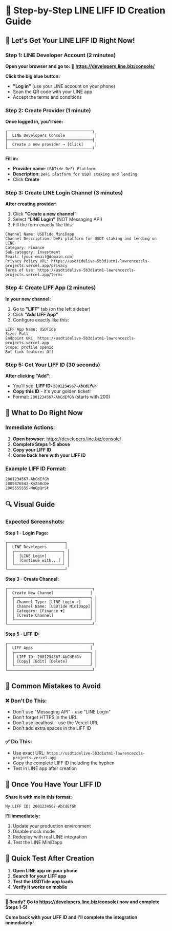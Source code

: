 # 🎯 Step-by-Step LINE LIFF ID Creation Guide

## 🚀 Let's Get Your LINE LIFF ID Right Now!

### Step 1: LINE Developer Account (2 minutes)

**Open your browser and go to:**
🔗 **https://developers.line.biz/console/**

**Click the big blue button:**
- **"Log in"** (use your LINE account on your phone)
- Scan the QR code with your LINE app
- Accept the terms and conditions

### Step 2: Create Provider (1 minute)

**Once logged in, you'll see:**
```
┌─────────────────────────────────────┐
│  LINE Developers Console             │
├─────────────────────────────────────┤
│  Create a new provider → [Click]     │
└─────────────────────────────────────┘
```

**Fill in:**
- **Provider name**: `USDTide DeFi Platform`
- **Description**: `DeFi platform for USDT staking and lending`
- Click **Create**

### Step 3: Create LINE Login Channel (3 minutes)

**After creating provider:**
1. Click **"Create a new channel"**
2. Select **"LINE Login"** (NOT Messaging API)
3. Fill the form exactly like this:

```
Channel Name: USDTide MiniDapp
Channel Description: DeFi platform for USDT staking and lending on LINE
Category: Finance
Sub-category: Investment
Email: [your-email@domain.com]
Privacy Policy URL: https://usdtidelive-5b3d1utm1-lawrencezcls-projects.vercel.app/privacy
Terms of Use: https://usdtidelive-5b3d1utm1-lawrencezcls-projects.vercel.app/terms
```

### Step 4: Create LIFF App (2 minutes)

**In your new channel:**
1. Go to **"LIFF"** tab (on the left sidebar)
2. Click **"Add LIFF App"**
3. Configure exactly like this:

```
LIFF App Name: USDTide
Size: Full
Endpoint URL: https://usdtidelive-5b3d1utm1-lawrencezcls-projects.vercel.app
Scope: profile openid
Bot link feature: Off
```

### Step 5: Get Your LIFF ID (30 seconds)

**After clicking "Add":**
- You'll see: **LIFF ID: `2001234567-AbCdEfGh`**
- **Copy this ID** - it's your golden ticket!
- Format: `2001234567-AbCdEfGh` (starts with 200)

## 🎯 What to Do Right Now

### Immediate Actions:
1. **Open browser**: https://developers.line.biz/console/
2. **Complete Steps 1-5 above**
3. **Copy your LIFF ID**
4. **Come back here with your LIFF ID**

### Example LIFF ID Format:
```
2001234567-AbCdEfGh
2009876543-XyZaBcDe
2005555555-MnOpQrSt
```

## 🔍 Visual Guide

### Expected Screenshots:

**Step 1 - Login Page:**
```
┌─────────────────────────┐
│  LINE Developers        │
│  ┌─────────────────────┐ │
│  │  [LINE Login]       │ │
│  │  [Continue with...] │ │
│  └─────────────────────┘ │
└─────────────────────────┘
```

**Step 3 - Create Channel:**
```
┌─────────────────────────────────────┐
│  Create New Channel                │
│  ┌─────────────────────────────────┐ │
│  │ Channel Type: [LINE Login ✓]    │ │
│  │ Channel Name: [USDTide MiniDapp]│ │
│  │ Category: [Finance ▼]           │ │
│  │ [Create Channel]                │ │
│  └─────────────────────────────────┘ │
└─────────────────────────────────────┘
```

**Step 5 - LIFF ID:**
```
┌─────────────────────────────────────┐
│  LIFF Apps                         │
│  ┌─────────────────────────────────┐ │
│  │ LIFF ID: 2001234567-AbCdEfGh    │ │
│  │ [Copy] [Edit] [Delete]          │ │
│  └─────────────────────────────────┘ │
└─────────────────────────────────────┘
```

## 🚨 Common Mistakes to Avoid

### ❌ Don't Do This:
- Don't use "Messaging API" - use "LINE Login"
- Don't forget HTTPS in the URL
- Don't use localhost - use the Vercel URL
- Don't add extra spaces in the LIFF ID

### ✅ Do This:
- Use exact URL: `https://usdtidelive-5b3d1utm1-lawrencezcls-projects.vercel.app`
- Copy the complete LIFF ID including the hyphen
- Test in LINE app after creation

## 🎉 Once You Have Your LIFF ID

**Share it with me in this format:**
```
My LIFF ID: 2001234567-AbCdEfGh
```

**I'll immediately:**
1. Update your production environment
2. Disable mock mode
3. Redeploy with real LINE integration
4. Test the LINE MiniDapp

## 📱 Quick Test After Creation

1. **Open LINE app on your phone**
2. **Search for your LIFF app**
3. **Test the USDTide app loads**
4. **Verify it works on mobile**

---

**🚀 Ready? Go to https://developers.line.biz/console/ now and complete Steps 1-5!**

**Come back with your LIFF ID and I'll complete the integration immediately!**
